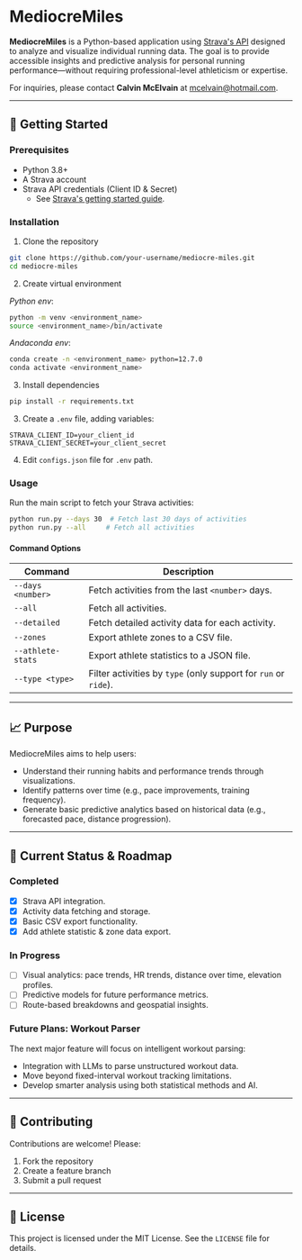 # MediocreMiles

**MediocreMiles** is a Python-based application using [Strava's API](https://developers.strava.com/) designed to analyze and visualize individual running data. The goal is to provide accessible insights and predictive analysis for personal running performance—without requiring professional-level athleticism or expertise.

For inquiries, please contact **Calvin McElvain** at [mcelvain@hotmail.com](mailto:mcelvain@hotmail.com).

---

## :rocket: Getting Started

### Prerequisites

- Python 3.8+
- A Strava account
- Strava API credentials (Client ID & Secret)
  - See [Strava's getting started guide](https://developers.strava.com/docs/getting-started/).

### Installation

1. Clone the repository
    
```bash
git clone https://github.com/your-username/mediocre-miles.git
cd mediocre-miles
```

2. Create virtual environment

_Python env_:

```bash
python -m venv <environment_name>
source <environment_name>/bin/activate
```

_Andaconda env_:

```bash
conda create -n <environment_name> python=12.7.0
conda activate <environment_name>
```

3. Install dependencies

```bash
pip install -r requirements.txt
```

3. Create a `.env` file, adding variables:

```
STRAVA_CLIENT_ID=your_client_id
STRAVA_CLIENT_SECRET=your_client_secret
```

4. Edit `configs.json` file for `.env` path.

### Usage

Run the main script to fetch your Strava activities:

```bash
python run.py --days 30  # Fetch last 30 days of activities
python run.py --all     # Fetch all activities
```

#### Command Options

| Command               | Description                                                      |
|-----------------------|------------------------------------------------------------------|
| `--days <number>`     | Fetch activities from the last `<number>` days.                  |
| `--all`               | Fetch all activities.                                            |
| `--detailed`          | Fetch detailed activity data for each activity.                  |
| `--zones`             | Export athlete zones to a CSV file.                              |
| `--athlete-stats`     | Export athlete statistics to a JSON file.                        |
| `--type <type>`       | Filter activities by `type` (only support for `run` or `ride`).  |

---

## :chart_with_upwards_trend: Purpose

MediocreMiles aims to help users:

- Understand their running habits and performance trends through visualizations.
- Identify patterns over time (e.g., pace improvements, training frequency).
- Generate basic predictive analytics based on historical data (e.g., forecasted pace, distance progression).

---

## :round_pushpin: Current Status & Roadmap

### Completed

- [X] Strava API integration.
- [X] Activity data fetching and storage.
- [X] Basic CSV export functionality.
- [X] Add athlete statistic & zone data export.

### In Progress

- [ ] Visual analytics: pace trends, HR trends, distance over time, elevation profiles.
- [ ] Predictive models for future performance metrics.
- [ ] Route-based breakdowns and geospatial insights.

### Future Plans: Workout Parser

The next major feature will focus on intelligent workout parsing:
- Integration with LLMs to parse unstructured workout data.
- Move beyond fixed-interval workout tracking limitations.
- Develop smarter analysis using both statistical methods and AI.

---

## :memo: Contributing

Contributions are welcome! Please:

1. Fork the repository
2. Create a feature branch
3. Submit a pull request

---

## :page_facing_up: License

This project is licensed under the MIT License. See the `LICENSE` file for details.
